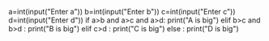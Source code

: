 a=int(input("Enter a"))
b=int(input("Enter b"))
c=int(input("Enter c"))
d=int(input("Enter d"))
if a>b and a>c and a>d:
    print("A is big")
elif b>c and b>d :
    print("B is big")
elif c>d :
    print("C is big")
else :
    print("D is big")
